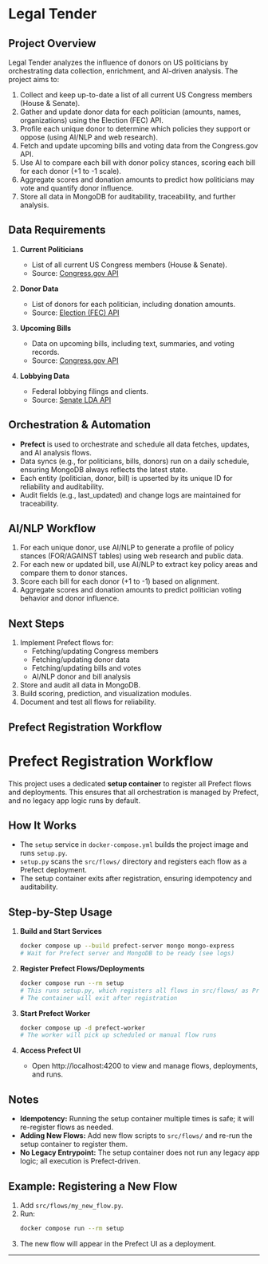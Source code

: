 # Legal Tender

## Project Overview

Legal Tender analyzes the influence of donors on US politicians by orchestrating data collection, enrichment, and AI-driven analysis. The project aims to:

1. Collect and keep up-to-date a list of all current US Congress members (House & Senate).
2. Gather and update donor data for each politician (amounts, names, organizations) using the Election (FEC) API.
3. Profile each unique donor to determine which policies they support or oppose (using AI/NLP and web research).
4. Fetch and update upcoming bills and voting data from the Congress.gov API.
5. Use AI to compare each bill with donor policy stances, scoring each bill for each donor (+1 to -1 scale).
6. Aggregate scores and donation amounts to predict how politicians may vote and quantify donor influence.
7. Store all data in MongoDB for auditability, traceability, and further analysis.

## Data Requirements

1. **Current Politicians**
	- List of all current US Congress members (House & Senate).
	- Source: [Congress.gov API](https://api.congress.gov/)

2. **Donor Data**
	- List of donors for each politician, including donation amounts.
	- Source: [Election (FEC) API](https://api.open.fec.gov/developers/)

3. **Upcoming Bills**
	- Data on upcoming bills, including text, summaries, and voting records.
	- Source: [Congress.gov API](https://api.congress.gov/)

4. **Lobbying Data**
	- Federal lobbying filings and clients.
	- Source: [Senate LDA API](https://lda.senate.gov/api/redoc/v1/)

## Orchestration & Automation

- **Prefect** is used to orchestrate and schedule all data fetches, updates, and AI analysis flows.
- Data syncs (e.g., for politicians, bills, donors) run on a daily schedule, ensuring MongoDB always reflects the latest state.
- Each entity (politician, donor, bill) is upserted by its unique ID for reliability and auditability.
- Audit fields (e.g., last_updated) and change logs are maintained for traceability.

## AI/NLP Workflow

1. For each unique donor, use AI/NLP to generate a profile of policy stances (FOR/AGAINST tables) using web research and public data.
2. For each new or updated bill, use AI/NLP to extract key policy areas and compare them to donor stances.
3. Score each bill for each donor (+1 to -1) based on alignment.
4. Aggregate scores and donation amounts to predict politician voting behavior and donor influence.

## Next Steps

1. Implement Prefect flows for:
	- Fetching/updating Congress members
	- Fetching/updating donor data
	- Fetching/updating bills and votes
	- AI/NLP donor and bill analysis
2. Store and audit all data in MongoDB.
3. Build scoring, prediction, and visualization modules.
4. Document and test all flows for reliability.


## Prefect Registration Workflow


# Prefect Registration Workflow

This project uses a dedicated **setup container** to register all Prefect flows and deployments. This ensures that all orchestration is managed by Prefect, and no legacy app logic runs by default.

## How It Works

- The `setup` service in `docker-compose.yml` builds the project image and runs `setup.py`.
- `setup.py` scans the `src/flows/` directory and registers each flow as a Prefect deployment.
- The setup container exits after registration, ensuring idempotency and auditability.

## Step-by-Step Usage

1. **Build and Start Services**

	```bash
	docker compose up --build prefect-server mongo mongo-express
	# Wait for Prefect server and MongoDB to be ready (see logs)
	```

2. **Register Prefect Flows/Deployments**

	```bash
	docker compose run --rm setup
	# This runs setup.py, which registers all flows in src/flows/ as Prefect deployments
	# The container will exit after registration
	```


3. **Start Prefect Worker**

	```bash
	docker compose up -d prefect-worker
	# The worker will pick up scheduled or manual flow runs
	```

4. **Access Prefect UI**

	- Open http://localhost:4200 to view and manage flows, deployments, and runs.

## Notes

- **Idempotency:** Running the setup container multiple times is safe; it will re-register flows as needed.
- **Adding New Flows:** Add new flow scripts to `src/flows/` and re-run the setup container to register them.
- **No Legacy Entrypoint:** The setup container does not run any legacy app logic; all execution is Prefect-driven.

## Example: Registering a New Flow

1. Add `src/flows/my_new_flow.py`.
2. Run:
	```bash
	docker compose run --rm setup
	```
3. The new flow will appear in the Prefect UI as a deployment.

---